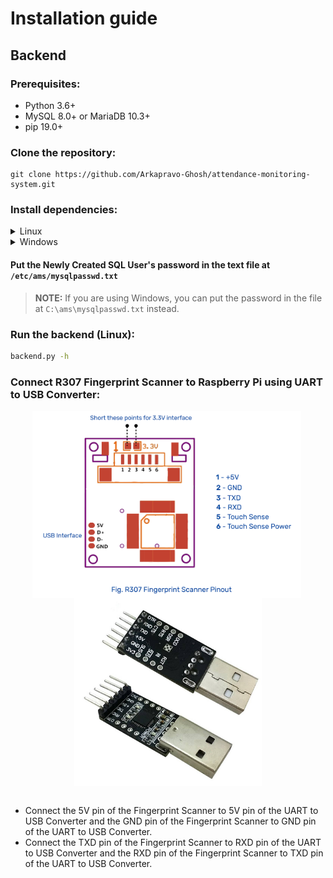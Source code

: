 # Installation guide
## Backend
### Prerequisites:
- Python 3.6+
- MySQL 8.0+ or MariaDB 10.3+
- pip 19.0+
### Clone the repository:
```
git clone https://github.com/Arkapravo-Ghosh/attendance-monitoring-system.git
```
### Install dependencies:
<details>
<summary>Linux</summary>

```bash
git clone https://github.com/Arkapravo-Ghosh/attendance-monitoring-system.git
cd attendance-monitoring-system
sudo ./install.sh
```
</details>
<details>
<summary>Windows</summary>

```powershell
git clone https://github.com/Arkapravo-Ghosh/attendance-monitoring-system.git
cd attendance-monitoring-system
py -m pip install -r requirements.txt
```
### Create a database:
```sql
CREATE DATABASE attendance;
```
### Create a user:
```sql
CREATE USER 'attendance'@'localhost' IDENTIFIED BY 'password';
```
> **Note:** Replace `password` with your desired password.
#### Grant privileges:
```sql
GRANT ALL PRIVILEGES ON attendance.* TO 'attendance'@'localhost';
FLUSH PRIVILEGES;
```
</details>


#### Put the Newly Created SQL User's password in the text file at `/etc/ams/mysqlpasswd.txt`
> **NOTE:** If you are using Windows, you can put the password in the file at `C:\ams\mysqlpasswd.txt` instead.

### Run the backend (Linux):

```bash
backend.py -h
```

### Connect R307 Fingerprint Scanner to Raspberry Pi using UART to USB Converter:

<div align=center>
<img align=top height="300" src="images/R307-Fingerprint-Scanner-Pinout.png" />&nbsp;
<img align=top height="300" src="images/usb-to-uart-img.jpg" />
</div>
<br>

- Connect the 5V pin of the Fingerprint Scanner to 5V pin of the UART to USB Converter and the GND pin of the Fingerprint Scanner to GND pin of the UART to USB Converter.
- Connect the TXD pin of the Fingerprint Scanner to RXD pin of the UART to USB Converter and the RXD pin of the Fingerprint Scanner to TXD pin of the UART to USB Converter.
